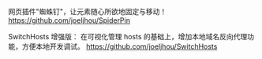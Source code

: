 网页插件"蜘蛛钉"，让元素随心所欲地固定与移动！
https://github.com/joeljhou/SpiderPin

SwitchHosts 增强版：
在可视化管理 hosts 的基础上，增加本地域名反向代理功能，方便本地开发调试。
https://github.com/joeljhou/SwitchHosts


